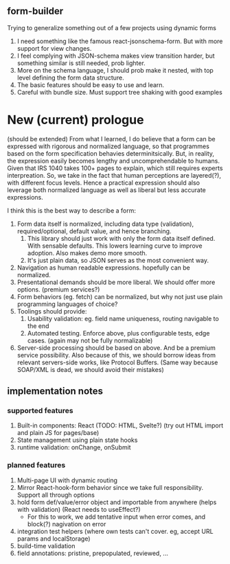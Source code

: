 ## form-builder
Trying to generalize something out of a few projects using dynamic forms

1. I need something like the famous react-jsonschema-form. But with more support for view changes.
2. I feel complying with JSON-schema makes view transition harder, but something similar is still needed, prob lighter.
3. More on the schema language, I should prob make it nested, with top level defining the form data structure.
4. The basic features should be easy to use and learn.
5. Careful with bundle size. Must support tree shaking with good examples


# New (current) prologue
(should be extended)
From what I learned, I do believe that a form can be expressed with rigorous and normalized language, so that programmes based on the form specification behavies determinitsically. But, in reality, the expression easily becomes lengthy and uncomprehendable to humans. Given that IRS 1040 takes 100+ pages to explain, which still requires experts interpreation. So, we take in the fact that human perceptions are layered(?), with different focus levels. Hence a practical expression should also leverage both normalized language as well as liberal but less accurate expressions.

I think this is the best way to describe a form:

1. Form data itself is normalized, including data type (validation), required/optional, default value, and hence branching.
    1. This library should just work with only the form data itself defined. With sensable defaults. This lowers learning curve to improve adoption. Also makes demo more smooth.
    2. It's just plain data, so JSON serves as the most convenient way.
2. Navigation as human readable expressions. hopefully can be normalized.
3. Presentational demands should be more liberal. We should offer more options. (premium services?)
4. Form behaviors (eg. fetch) can be normalized, but why not just use plain programming languages of choice?
5. Toolings should provide:
    1. Usability validation: eg. field name uniqueness, routing navigable to the end
    2. Automated testing. Enforce above, plus configurable tests, edge cases. (again may not be fully normalizable)
6. Server-side processing should be based on above. And be a premium service possibility. Also because of this, we should borrow ideas from relevant servers-side works, like Protocol Buffers. (Same way because SOAP/XML is dead, we should avoid their mistakes)


## implementation notes
### supported features
1. Built-in components: React (TODO: HTML, Svelte?) (try out HTML import and plain JS for pages/base)
2. State management using plain state hooks
3. runtime validation: onChange, onSubmit

### planned features
1. Multi-page UI with dynamic routing
2. Mirror React-hook-form behavior since we take full responsibility. Support all through options
3. hold form def/value/error object and importable from anywhere (helps with validation) (React needs to useEffect?)
    - For this to work, we add tentative input when error comes, and block(?) nagivation on error
4. integration test helpers (where own tests can't cover. eg, accept URL params and localStorage)
5. build-time validation
6. field annotations: pristine, prepopulated, reviewed, ...
